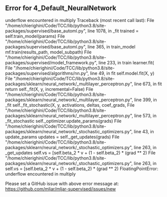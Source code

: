 ## Error for 4_Default_NeuralNetwork

underflow encountered in multiply
Traceback (most recent call last):
  File "/home/chierighini/Code/TCC/lib/python3.8/site-packages/supervised/base_automl.py", line 1078, in _fit
    trained = self.train_model(params)
  File "/home/chierighini/Code/TCC/lib/python3.8/site-packages/supervised/base_automl.py", line 365, in train_model
    mf.train(results_path, model_subpath)
  File "/home/chierighini/Code/TCC/lib/python3.8/site-packages/supervised/model_framework.py", line 233, in train
    learner.fit(
  File "/home/chierighini/Code/TCC/lib/python3.8/site-packages/supervised/algorithms/nn.py", line 49, in fit
    self.model.fit(X, y)
  File "/home/chierighini/Code/TCC/lib/python3.8/site-packages/sklearn/neural_network/_multilayer_perceptron.py", line 673, in fit
    return self._fit(X, y, incremental=False)
  File "/home/chierighini/Code/TCC/lib/python3.8/site-packages/sklearn/neural_network/_multilayer_perceptron.py", line 399, in _fit
    self._fit_stochastic(X, y, activations, deltas, coef_grads,
  File "/home/chierighini/Code/TCC/lib/python3.8/site-packages/sklearn/neural_network/_multilayer_perceptron.py", line 573, in _fit_stochastic
    self._optimizer.update_params(grads)
  File "/home/chierighini/Code/TCC/lib/python3.8/site-packages/sklearn/neural_network/_stochastic_optimizers.py", line 43, in update_params
    updates = self._get_updates(grads)
  File "/home/chierighini/Code/TCC/lib/python3.8/site-packages/sklearn/neural_network/_stochastic_optimizers.py", line 263, in _get_updates
    self.vs = [self.beta_2 * v + (1 - self.beta_2) * (grad ** 2)
  File "/home/chierighini/Code/TCC/lib/python3.8/site-packages/sklearn/neural_network/_stochastic_optimizers.py", line 263, in <listcomp>
    self.vs = [self.beta_2 * v + (1 - self.beta_2) * (grad ** 2)
FloatingPointError: underflow encountered in multiply


Please set a GitHub issue with above error message at: https://github.com/mljar/mljar-supervised/issues/new

